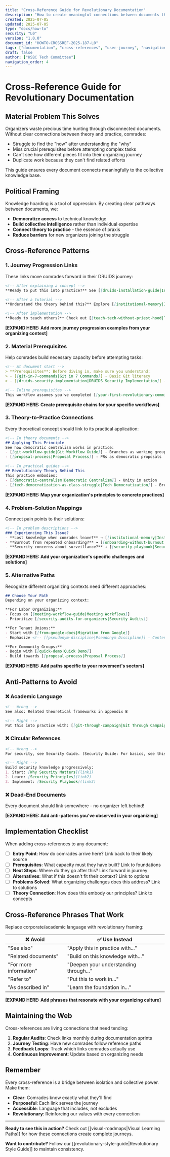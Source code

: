 ```yaml
---
title: "Cross-Reference Guide for Revolutionary Documentation"
description: "How to create meaningful connections between documents that support the user journey"
created: 2025-07-05
updated: 2025-07-05
type: "docs/how-to"
security: "L0"
version: "1.0.0"
document_id: "HOWTO-CROSSREF-2025-187-L0"
tags: ["documentation", "cross-references", "user-journey", "navigation", "collective-knowledge"]
draft: false
author: ["KSBC Tech Committee"]
navigation_order: 4
---
```


# Cross-Reference Guide for Revolutionary Documentation

## Material Problem This Solves

Organizers waste precious time hunting through disconnected documents. Without clear connections between theory and practice, comrades:
- Struggle to find the "how" after understanding the "why"
- Miss crucial prerequisites before attempting complex tasks
- Can't see how different pieces fit into their organizing journey
- Duplicate work because they can't find related efforts

This guide ensures every document connects meaningfully to the collective knowledge base.

## Political Framing

Knowledge hoarding is a tool of oppression. By creating clear pathways between documents, we:
- **Democratize access** to technical knowledge
- **Build collective intelligence** rather than individual expertise
- **Connect theory to practice** - the essence of praxis
- **Reduce barriers** for new organizers joining the struggle

## Cross-Reference Patterns

### 1. Journey Progression Links

These links move comrades forward in their DRUIDS journey:

```markdown
<!-- After explaining a concept -->
**Ready to put this into practice?** See [[druids-installation-guide|Installation Guide]]

<!-- After a tutorial -->
**Understand the theory behind this?** Explore [[institutional-memory|Institutional Memory]]

<!-- After implementation -->
**Ready to teach others?** Check out [[teach-tech-without-priest-hood|Teaching Without Hierarchy]]
```

**[EXPAND HERE: Add more journey progression examples from your organizing context]**

### 2. Material Prerequisites

Help comrades build necessary capacity before attempting tasks:

```markdown
<!-- At document start -->
> **Prerequisites**: Before diving in, make sure you understand:
> - [[git-in-7-commands|Git in 7 Commands]] - Basic Git literacy
> - [[druids-security-implementation|DRUIDS Security Implementation]] - Our security philosophy

<!-- Inline prerequisites -->
This workflow assumes you've completed [[your-first-revolutionary-commit|Your First Revolutionary Commit]].
```

**[EXPAND HERE: Create prerequisite chains for your specific workflows]**

### 3. Theory-to-Practice Connections

Every theoretical concept should link to its practical application:

```markdown
<!-- In theory documents -->
## Applying This Principle
See how democratic centralism works in practice:
- [[git-workflow-guide|Git Workflow Guide]] - Branches as working groups
- [[proposal-process|Proposal Process]] - PRs as democratic proposals

<!-- In practical guides -->
## Revolutionary Theory Behind This
This practice embodies:
- [[democratic-centralism|Democratic Centralism]] - Unity in action
- [[tech-democratization-as-class-struggle|Tech Democratization]] - Breaking knowledge hierarchies
```

**[EXPAND HERE: Map your organization's principles to concrete practices]**

### 4. Problem-Solution Mappings

Connect pain points to their solutions:

```markdown
<!-- In problem descriptions -->
### Experiencing This Issue?
- **Lost knowledge when comrades leave?** → [[institutional-memory|Institutional Memory]]
- **Burnout from repeated onboarding?** → [[onboarding-without-burnout|Onboarding Without Burnout]]
- **Security concerns about surveillance?** → [[security-playbook|Security Playbook]]
```

**[EXPAND HERE: Add your organization's specific challenges and solutions]**

### 5. Alternative Paths

Recognize different organizing contexts need different approaches:

```markdown
## Choose Your Path
Depending on your organizing context:

**For Labor Organizing:**
- Focus on [[meeting-workflow-guide|Meeting Workflows]]
- Prioritize [[security-audits-for-organizers|Security Audits]]

**For Tenant Unions:**
- Start with [[from-google-docs|Migration from Google]]
- Emphasize <!-- [[pseudonym-discipline|Pseudonym Discipline]] - Content to be created -->

**For Community Groups:**
- Begin with [[quick-demo|Quick Demo]]
- Build towards [[proposal-process|Proposal Process]]
```

**[EXPAND HERE: Add paths specific to your movement's sectors]**

## Anti-Patterns to Avoid

### ❌ Academic Language
```markdown
<!-- Wrong -->
See also: Related theoretical frameworks in appendix B

<!-- Right -->
Put this into practice with: [[git-through-campaign|Git Through Campaign]]
```

### ❌ Circular References
```markdown
<!-- Wrong -->
For security, see Security Guide. (Security Guide: For basics, see this document)

<!-- Right -->
Build security knowledge progressively:
1. Start: [Why Security Matters](link1)
2. Learn: [Security Principles](link2)
3. Implement: [Security Playbook](link3)
```

### ❌ Dead-End Documents
Every document should link somewhere - no organizer left behind!

**[EXPAND HERE: Add anti-patterns you've observed in your organizing]**

## Implementation Checklist

When adding cross-references to any document:

- [ ] **Entry Point**: How do comrades arrive here? Link back to their likely source
- [ ] **Prerequisites**: What capacity must they have built? Link to foundations
- [ ] **Next Steps**: Where do they go after this? Link forward in journey
- [ ] **Alternatives**: What if this doesn't fit their context? Link to options
- [ ] **Problems Solved**: What organizing challenges does this address? Link to solutions
- [ ] **Theory Connection**: How does this embody our principles? Link to concepts

## Cross-Reference Phrases That Work

Replace corporate/academic language with revolutionary framing:

| ❌ Avoid | ✅ Use Instead |
|----------|----------------|
| "See also" | "Apply this in practice with..." |
| "Related documents" | "Build on this knowledge with..." |
| "For more information" | "Deepen your understanding through..." |
| "Refer to" | "Put this to work in..." |
| "As described in" | "Learn the foundation in..." |

**[EXPAND HERE: Add phrases that resonate with your organizing culture]**

## Maintaining the Web

Cross-references are living connections that need tending:

1. **Regular Audits**: Check links monthly during documentation sprints
2. **Journey Testing**: Have new comrades follow reference paths
3. **Feedback Loops**: Track which links comrades actually use
4. **Continuous Improvement**: Update based on organizing needs

## Remember

Every cross-reference is a bridge between isolation and collective power. Make them:
- **Clear**: Comrades know exactly what they'll find
- **Purposeful**: Each link serves the journey
- **Accessible**: Language that includes, not excludes
- **Revolutionary**: Reinforcing our values with every connection

---

**Ready to see this in action?** Check out [[visual-roadmaps|Visual Learning Paths]] for how these connections create complete journeys.

**Want to contribute?** Follow our [[revolutionary-style-guide|Revolutionary Style Guide]] to maintain consistency.